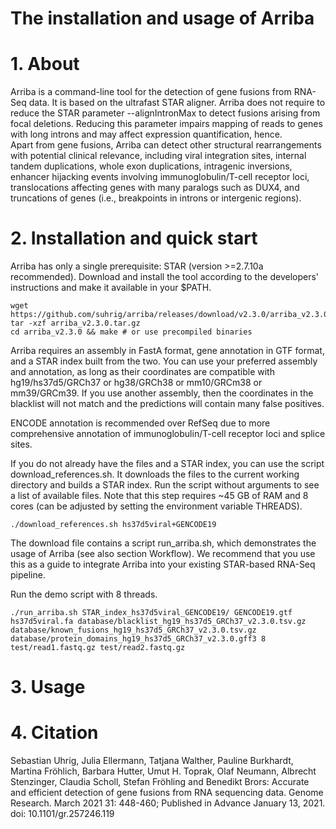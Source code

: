 # The installation and usage of Arriba
# 1. About
Arriba is a command-line tool for the detection of gene fusions from RNA-Seq data. It is based on the ultrafast STAR aligner. Arriba does not require to reduce the STAR parameter --alignIntronMax to detect fusions arising from focal deletions. Reducing this parameter impairs mapping of reads to genes with long introns and may affect expression quantification, hence.  
Apart from gene fusions, Arriba can detect other structural rearrangements with potential clinical relevance, including viral integration sites, internal tandem duplications, whole exon duplications, intragenic inversions, enhancer hijacking events involving immunoglobulin/T-cell receptor loci, translocations affecting genes with many paralogs such as DUX4, and truncations of genes (i.e., breakpoints in introns or intergenic regions).  

# 2. Installation and quick start
Arriba has only a single prerequisite: STAR (version >=2.7.10a recommended). Download and install the tool according to the developers' instructions and make it available in your $PATH.  
```
wget https://github.com/suhrig/arriba/releases/download/v2.3.0/arriba_v2.3.0.tar.gz
tar -xzf arriba_v2.3.0.tar.gz
cd arriba_v2.3.0 && make # or use precompiled binaries
```
Arriba requires an assembly in FastA format, gene annotation in GTF format, and a STAR index built from the two. You can use your preferred assembly and annotation, as long as their coordinates are compatible with hg19/hs37d5/GRCh37 or hg38/GRCh38 or mm10/GRCm38 or mm39/GRCm39. If you use another assembly, then the coordinates in the blacklist will not match and the predictions will contain many false positives.  

ENCODE annotation is recommended over RefSeq due to more comprehensive annotation of immunoglobulin/T-cell receptor loci and splice sites.

If you do not already have the files and a STAR index, you can use the script download_references.sh. It downloads the files to the current working directory and builds a STAR index. Run the script without arguments to see a list of available files. Note that this step requires ~45 GB of RAM and 8 cores (can be adjusted by setting the environment variable THREADS).
```
./download_references.sh hs37d5viral+GENCODE19
```

The download file contains a script run_arriba.sh, which demonstrates the usage of Arriba (see also section Workflow). We recommend that you use this as a guide to integrate Arriba into your existing STAR-based RNA-Seq pipeline. 

Run the demo script with 8 threads.
```
./run_arriba.sh STAR_index_hs37d5viral_GENCODE19/ GENCODE19.gtf hs37d5viral.fa database/blacklist_hg19_hs37d5_GRCh37_v2.3.0.tsv.gz database/known_fusions_hg19_hs37d5_GRCh37_v2.3.0.tsv.gz database/protein_domains_hg19_hs37d5_GRCh37_v2.3.0.gff3 8 test/read1.fastq.gz test/read2.fastq.gz
```


# 3. Usage

# 4. Citation
Sebastian Uhrig, Julia Ellermann, Tatjana Walther, Pauline Burkhardt, Martina Fröhlich, Barbara Hutter, Umut H. Toprak, Olaf Neumann, Albrecht Stenzinger, Claudia Scholl, Stefan Fröhling and Benedikt Brors: Accurate and efficient detection of gene fusions from RNA sequencing data. Genome Research. March 2021 31: 448-460; Published in Advance January 13, 2021. doi: 10.1101/gr.257246.119
